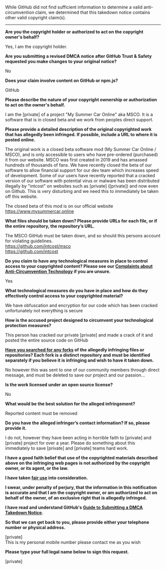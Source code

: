 While GitHub did not find sufficient information to determine a valid anti-circumvention claim, we determined that this takedown notice contains other valid copyright claim(s).

---

**Are you the copyright holder or authorized to act on the copyright owner's behalf?**

Yes, I am the copyright holder.

**Are you submitting a revised DMCA notice after GitHub Trust & Safety requested you make changes to your original notice?**

No

**Does your claim involve content on GitHub or npm.js?**

GitHub

**Please describe the nature of your copyright ownership or authorization to act on the owner's behalf.**

I am the [private] of a project "My Summer Car Online" aka MSCO. It is a software that is in closed beta and we work from peoples direct support.

**Please provide a detailed description of the original copyrighted work that has allegedly been infringed. If possible, include a URL to where it is posted online.**

The original work is a closed beta software mod (My Summer Car Online / MSCO), and is only accessible to users who have pre-ordered (purchased) it from our website. MSCO was first created in 2019 and has amassed hundreds of thousands of fans. We have recently closed the beta of our software to allow financial support for our dev team which increases speed of development. Some of our users have recently reported that a cracked version of our software with potential virus or malware has been distributed illegally by "intcost" on websites such as [private] ([private]) and now even on Github. This is very disturbing and we need this to immediately be taken off this website.

The closed beta of this mod is on our official website https://www.mysummercar.online

**What files should be taken down? Please provide URLs for each file, or if the entire repository, the repository’s URL.**

The MSCO GitHub must be taken down, and so should this persons account for violating guidelines.  
https://github.com/intcost/msco  
https://github.com/intcost

**Do you claim to have any technological measures in place to control access to your copyrighted content? Please see our <a href="https://docs.github.com/articles/guide-to-submitting-a-dmca-takedown-notice#complaints-about-anti-circumvention-technology">Complaints about Anti-Circumvention Technology</a> if you are unsure.**

Yes

**What technological measures do you have in place and how do they effectively control access to your copyrighted material?**

We have obfuscation and encryption for our code which has been cracked unfortunately not everything is secure

**How is the accused project designed to circumvent your technological protection measures?**

This person has cracked our private [private] and made a crack of it and posted the entire source code on GitHub

**<a href="https://docs.github.com/articles/dmca-takedown-policy#b-what-about-forks-or-whats-a-fork">Have you searched for any forks</a> of the allegedly infringing files or repositories? Each fork is a distinct repository and must be identified separately if you believe it is infringing and wish to have it taken down.**

No however this was sent to one of our community members through direct message, and must be deleted to save our project and our passion...

**Is the work licensed under an open source license?**

No

**What would be the best solution for the alleged infringement?**

Reported content must be removed

**Do you have the alleged infringer’s contact information? If so, please provide it.**

I do not, however they have been acting in horrible faith to [private] and [private] project for over a year. Please do something about this immediately to save [private] and [private] teams hard work.

**I have a good faith belief that use of the copyrighted materials described above on the infringing web pages is not authorized by the copyright owner, or its agent, or the law.**

**I have taken <a href="https://www.lumendatabase.org/topics/22">fair use</a> into consideration.**

**I swear, under penalty of perjury, that the information in this notification is accurate and that I am the copyright owner, or am authorized to act on behalf of the owner, of an exclusive right that is allegedly infringed.**

**I have read and understand GitHub's <a href="https://docs.github.com/articles/guide-to-submitting-a-dmca-takedown-notice/">Guide to Submitting a DMCA Takedown Notice</a>.**

**So that we can get back to you, please provide either your telephone number or physical address.**

[private]  
This is my personal mobile number please contact me as you wish

**Please type your full legal name below to sign this request.**

[private]
